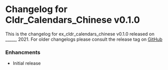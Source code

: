 # Changelog for Cldr_Calendars_Chinese v0.1.0

This is the changelog for ex_cldr_calendars_chinese v0.1.0 released on _____, 2021.  For older changelogs please consult the release tag on [GitHub](https://github.com/elixir-cldr/cldr_calendars_chinese/tags)

### Enhancments

* Initial release


